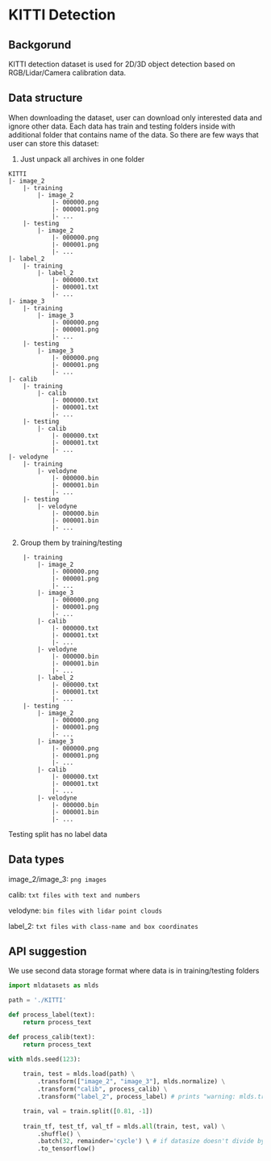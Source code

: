 # KITTI Detection

## Backgorund

KITTI detection dataset is used for 2D/3D object detection based on RGB/Lidar/Camera calibration data.

## Data structure

When downloading the dataset, user can download only interested data and ignore other data. Each data has train and testing folders inside with additional folder that contains name of the data. So there are few ways that user can store this dataset:

1. Just unpack all archives in one folder
```
KITTI
|- image_2
    |- training
        |- image_2
            |- 000000.png
            |- 000001.png
            |- ...
    |- testing
        |- image_2
            |- 000000.png
            |- 000001.png
            |- ...
|- label_2
    |- training
        |- label_2
            |- 000000.txt
            |- 000001.txt
            |- ...
|- image_3
    |- training
        |- image_3
            |- 000000.png
            |- 000001.png
            |- ...
    |- testing
        |- image_3
            |- 000000.png
            |- 000001.png
            |- ...
|- calib
    |- training
        |- calib
            |- 000000.txt
            |- 000001.txt
            |- ...
    |- testing
        |- calib
            |- 000000.txt
            |- 000001.txt
            |- ...
|- velodyne
    |- training
        |- velodyne
            |- 000000.bin
            |- 000001.bin
            |- ...
    |- testing
        |- velodyne
            |- 000000.bin
            |- 000001.bin
            |- ...

```

2. Group them by training/testing
```
    |- training
        |- image_2
            |- 000000.png
            |- 000001.png
            |- ...
        |- image_3
            |- 000000.png
            |- 000001.png
            |- ...
        |- calib
            |- 000000.txt
            |- 000001.txt
            |- ...
        |- velodyne
            |- 000000.bin
            |- 000001.bin
            |- ...
        |- label_2
            |- 000000.txt
            |- 000001.txt
            |- ...            
    |- testing
        |- image_2
            |- 000000.png
            |- 000001.png
            |- ...
        |- image_3
            |- 000000.png
            |- 000001.png
            |- ...
        |- calib
            |- 000000.txt
            |- 000001.txt
            |- ...
        |- velodyne
            |- 000000.bin
            |- 000001.bin
            |- ...
```

Testing split has no label data

## Data types

image_2/image_3: `png images`

calib: `txt files with text and numbers`

velodyne: `bin files with lidar point clouds`

label_2: `txt files with class-name and box coordinates`

## API suggestion

We use second data storage format where data is in training/testing folders 

```python
import mldatasets as mlds

path = './KITTI'

def process_label(text):
    return process_text

def process_calib(text):
    return process_text

with mlds.seed(123):
    
    train, test = mlds.load(path) \
        .transform(["image_2", "image_3"], mlds.normalize) \
        .transform("calib", process_calib) \
        .transform("label_2", process_label) # prints "warning: mlds.transform('label2', process_label) ignored for 'testing' dataset

    train, val = train.split([0.81, -1])
    
    train_tf, test_tf, val_tf = mlds.all(train, test, val) \
        .shuffle() \
        .batch(32, remainder='cycle') \ # if datasize doesn't divide by 32, use first samples to pad (consider leaving batching to tensorflow or pytorch)
        .to_tensorflow()
```